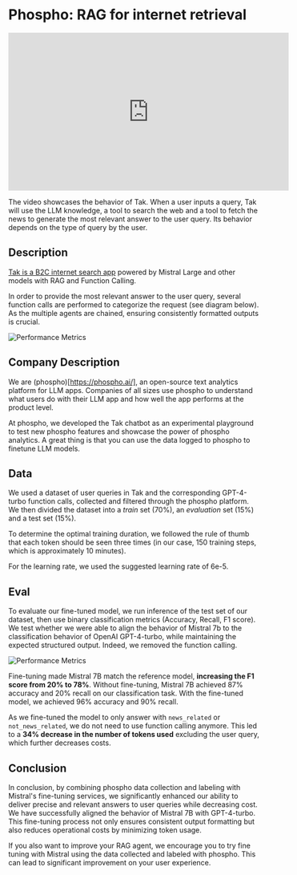 # Phospho: RAG for internet retrieval

<iframe width="560" height="315" src="https://www.youtube.com/embed/FG8vl9piGpU?si=trAFN41mYFcwEybI" title="YouTube video player" frameborder="0" allow="accelerometer; autoplay; clipboard-write; encrypted-media; gyroscope; picture-in-picture; web-share" referrerpolicy="strict-origin-when-cross-origin" allowfullscreen></iframe>

The video showcases the behavior of Tak. When a user inputs a query, Tak will use the LLM knowledge, a tool to search the web and a tool to fetch the news to generate the most relevant answer to the user query. Its behavior depends on the type of query by the user.

## Description
[Tak is a B2C internet search app](https://tak.phospho.ai/) powered by Mistral Large and other models with RAG and Function Calling. 

In order to provide the most relevant answer to the user query, several function calls are performed to categorize the request (see diagram below). As the multiple agents are chained, ensuring consistently formatted outputs is crucial.

![Performance Metrics](/img/stories/tak_architecture_diagram.png)

## Company Description
We are (phospho)[https://phospho.ai/], an open-source text analytics platform for LLM apps. Companies of all sizes use phospho to understand what users do with their LLM app and how well the app performs at the product level.

At phospho, we developed the Tak chatbot as an experimental playground to test new phospho features and showcase the power of phospho analytics. A great thing is that you can use the data logged to phospho to finetune LLM models. 

## Data
We used a dataset of user queries in Tak and the corresponding GPT-4-turbo function calls, collected and filtered through the phospho platform. We then divided the dataset into a *train* set (70%), an *evaluation* set (15%) and a test set (15%). 

To determine the optimal training duration, we followed the rule of thumb that each token should be seen three times (in our case, 150 training steps, which is approximately 10 minutes).

For the learning rate, we used the suggested learning rate of 6e-5.

## Eval
To evaluate our fine-tuned model, we run inference of the test set of our dataset, then use binary classification metrics (Accuracy, Recall, F1 score). We test whether we were able to align the behavior of Mistral 7b to the classification behavior of OpenAI GPT-4-turbo, while maintaining the expected structured output. Indeed, we removed the function calling.

![Performance Metrics](/img/stories/performance_metrics.png)

Fine-tuning made Mistral 7B match the reference model, **increasing the F1 score from 20% to 78%**. Without fine-tuning, Mistral 7B achieved 87% accuracy and 20% recall on our classification task. With the fine-tuned model, we achieved 96% accuracy and 90% recall.

As we fine-tuned the model to only answer with `news_related` or `not_news_related`, we do not need to use function calling anymore. This led to a **34% decrease in the number of tokens used** excluding the user query, which further decreases costs.

## Conclusion
In conclusion, by combining phospho data collection and labeling with Mistral's fine-tuning services, we significantly enhanced our ability to deliver precise and relevant answers to user queries while decreasing cost. We have successfully aligned the behavior of Mistral 7B with GPT-4-turbo. This fine-tuning process not only ensures consistent output formatting but also reduces operational costs by minimizing token usage.

If you also want to improve your RAG agent, we encourage you to try fine tuning with Mistral using the data collected and labeled with phospho. This can lead to significant improvement on your user experience. 